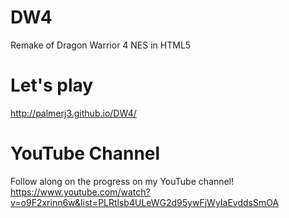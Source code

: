 # DW4
Remake of Dragon Warrior 4 NES in HTML5

# Let's play
http://palmerj3.github.io/DW4/

# YouTube Channel
Follow along on the progress on my YouTube channel!
https://www.youtube.com/watch?v=o9F2xrinn6w&list=PLRtlsb4ULeWG2d95ywFjWyIaEvddsSmOA